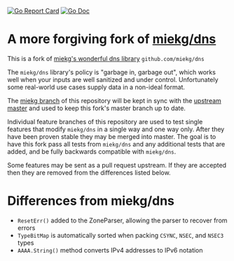 [![Go Report Card](https://goreportcard.com/badge/github.com/lanrat/dns)](https://goreportcard.com/report/lanrat/dns)
[![Go Doc](https://godoc.org/github.com/lanrat/dns?status.svg)](https://pkg.go.dev/github.com/lanrat/dns?tab=doc)

# A more forgiving fork of [miekg/dns](https://github.com/miekg/dns)

This is a fork of [miekg's wonderful dns library](https://github.com/miekg/dns) `github.com/miekg/dns`

The `miekg/dns` library's policy is "garbage in, garbage out", which works well when your inputs are well sanitized and under control. Unfortunately some real-world use cases supply data in a non-ideal format.

The [miekg branch](https://github.com/lanrat/dns/tree/miekg) of this repository will be kept in sync with the [upstream master](https://github.com/miekg/dns/tree/master) and used to keep this fork's master branch up to date.

Individual feature branches of this repository are used to test single features that modify `miekg/dns` in a single way and one way only. After they have been proven stable they may be merged into master. The goal is to have this fork pass all tests from `miekg/dns` and any additional tests that are added, and be fully backwards compatible with `miekg/dns`.

Some features may be sent as a pull request upstream. If they are accepted then they are removed from the differences listed below.

# Differences from miekg/dns

 * `ResetErr()` added to the ZoneParser, allowing the parser to recover from errors
 * `TypeBitMap` is automatically sorted when packing `CSYNC`, `NSEC`, and `NSEC3` types
 * `AAAA.String()` method converts IPv4 addresses to IPv6 notation

